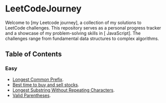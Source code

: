 # LeetCodeJourney

Welcome to [my Leetcode journey], a collection of my solutions to LeetCode challenges. This repository serves as a personal progress tracker and a showcase of my problem-solving skills in [ JavaScript]. The challenges range from fundamental data structures to complex algorithms.

## Table of Contents
### Easy
 - [Longest Common Prefix](https://github.com/niksseif/LeetCodeJourney/blob/main/Easy/longestCommonPrefix.js).
 - [Best time to buy and sell stocks](https://github.com/niksseif/LeetCodeJourney/blob/main/Easy/BestTimeToBuyAndSellStock.js).
 - [Longest Substring Without Repeating Characters](https://github.com/niksseif/LeetCodeJourney/blob/main/Easy/longestSubstringWithoutRepeatingChars.js).
 - [Valid Parentheses](https://github.com/niksseif/LeetCodeJourney/blob/main/Easy/validParentheses.js).
